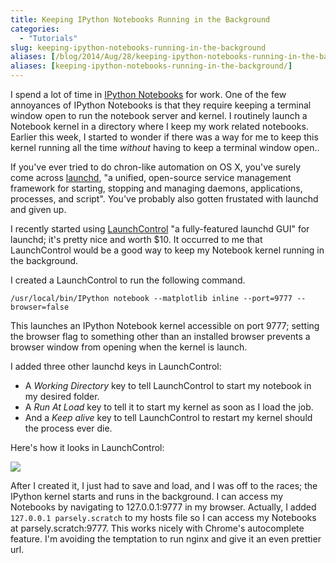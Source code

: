 ```yaml
---
title: Keeping IPython Notebooks Running in the Background
categories:
  - "Tutorials"
slug: keeping-ipython-notebooks-running-in-the-background
aliases: [/blog/2014/Aug/28/keeping-ipython-notebooks-running-in-the-background/]
aliases: [keeping-ipython-notebooks-running-in-the-background/]
---
```


I spend a lot of time in [IPython Notebooks](http://ipython.org/notebook.html "The IPython Notebook &mdash; IPython") for work. One of the few annoyances of IPython Notebooks is that they require keeping a terminal window open to run the notebook server and kernel. I routinely launch a Notebook kernel in a directory where I keep my work related notebooks. Earlier this week, I started to wonder if there was a way for me to keep this kernel running all the time _without_ having to keep a terminal window open..

If you've ever tried to do chron-like automation on OS X, you've surely come across [launchd](http://launchd.info/), "a unified, open-source service management framework for starting, stopping and managing daemons, applications, processes, and script". You've probably also gotten frustated with launchd and given up.

I recently started using [LaunchControl](http://www.soma-zone.com/LaunchControl/ "soma-zone: LaunchControl") "a fully-featured launchd GUI" for launchd; it's pretty nice and worth $10. It occurred to me that LaunchControl would be a good way to keep my Notebook kernel running in the background.

I created a LaunchControl to run the following command.

```
/usr/local/bin/IPython notebook --matplotlib inline --port=9777 --browser=false
```

This launches an IPython Notebook kernel accessible on port 9777; setting the browser flag to something other than an installed browser prevents a browser window from opening when the kernel is launch.

I added three other launchd keys in LaunchControl:

* A _Working Directory_ key to tell LaunchControl to start my notebook in my desired folder.
* A _Run At Load_ key to tell it to start my kernel as soon as I load the job.
* And a _Keep alive_ key to tell LaunchControl to restart my kernel should the process ever die.

Here's how it looks in LaunchControl:

![](/uploads/2014/08/launchcontrol.png)

After I created it, I just had to save and load, and I was off to the races; the IPython kernel starts and runs in the background. I can access my Notebooks by navigating to 127.0.0.1:9777 in my browser. Actually, I added `127.0.0.1 parsely.scratch` to my hosts file so I can access my Notebooks at parsely.scratch:9777. This works nicely with Chrome's autocomplete feature. I'm avoiding the temptation to run nginx and give it an even prettier url.
